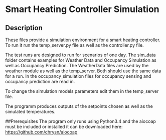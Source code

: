 # Smart Heating Controller Simulation
## Description
These files provide a simulation environment for a smart heating controller. To run it run the temp_server.py file as well as the controller.py file.

The test runs are designed to run for scenarios of one day. The sim_data folder contains examples for Weather Data and Occupancy Simulation as well as Occupancy Prediction. The WeatherData files are used by the weather module as well as the temp_server. Both should use the same data for a run. In the occupancy_simulation files for occupancy sensing and occupancy prediction are read in.

To change the simulation models parameters edit them in the temp_server file.

The programm produces outputs of the setpoints chosen as well as the simulated temperatures.


##Prerequisites
The program only runs using Python3.4 and the aiocoap must be included or installed it can be downloaded here:
https://github.com/chrysn/aiocoap